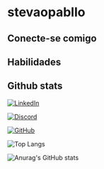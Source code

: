 # stevaopabllo

## Conecte-se comigo

## Habilidades

## Github stats

[![LinkedIn](https://img.shields.io/badge/LinkedIn-0077B5?style=for-the-badge&logo=linkedin&logoColor=white)](https://www.linkedin.com/in/SEUUSERNAME/)

[![Discord](https://img.shields.io/badge/Discord-7289DA?style=for-the-badge&logo=discord&logoColor=white)](https://discord.com/channels/@SEUUSERNAME/)

[![GitHub](https://img.shields.io/badge/GitHub-100000?style=for-the-badge&logo=github&logoColor=white)](https://github.com/SEUUSERNAME)

![Top Langs](https://github-readme-stats-git-masterrstaa-rickstaa.vercel.app/api/top-langs/?username=stevopablo&bg_color=000&border_color=30A3DC&title_color=E94D5F&text_color=FFF)

![Anurag's GitHub stats](https://github-readme-stats.vercel.app/api?username=anuraghazra&theme=dark&show_icons=true)

